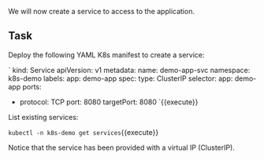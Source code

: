 We will now create a service to access to the application.

## Task

Deploy the following YAML K8s manifest to create a service:

`
kind: Service
apiVersion: v1
metadata:
  name: demo-app-svc
  namespace: k8s-demo
  labels:
    app: demo-app
spec:
  type: ClusterIP
  selector:
    app: demo-app
  ports:
  - protocol: TCP
    port: 8080
    targetPort: 8080
`{{execute}}

List existing services:

`kubectl -n k8s-demo get services`{{execute}}

Notice that the service has been provided with a virtual IP (ClusterIP).
